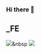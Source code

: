 ### Hi there 👋

<!--
**rlahfld54/rlahfld54** is a ✨ _special_ ✨ repository because its `README.md` (this file) appears on your GitHub profile.

Here are some ideas to get you started:

- 🔭 I’m currently working on ...
- 🌱 I’m currently learning ...
- 👯 I’m looking to collaborate on ...
- 🤔 I’m looking for help with ...
- 💬 Ask me about ...
- 📫 How to reach me: ...
- 😄 Pronouns: ...
- ⚡ Fun fact: ...
-->


## _FE

<img src="https://img.shields.io/badge/Python-3766AB?style=flat-square&logo=Python&logoColor=white"/></a>&nbsp 
<img src="https://capsule-render.vercel.app/api?type=wave&color=auto&height=300&section=header&text=Welcom%20github&fontSize=90" />
